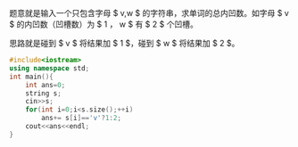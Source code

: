 题意就是输入一个只包含字母 $ v,w $ 的字符串，求单词的总内凹数。如字母 $ v $ 的内凹数（凹槽数）为 $ 1 $，$ w $ 有 $ 2 $ 个凹槽。

思路就是碰到 $ v $ 将结果加 $ 1 $，碰到 $ w $ 将结果加 $ 2 $。

```cpp
#include<iostream>
using namespace std;
int main(){
    int ans=0;
    string s;
    cin>>s;
    for(int i=0;i<s.size();++i)
        ans+= s[i]=='v'?1:2;
    cout<<ans<<endl;
}

```

